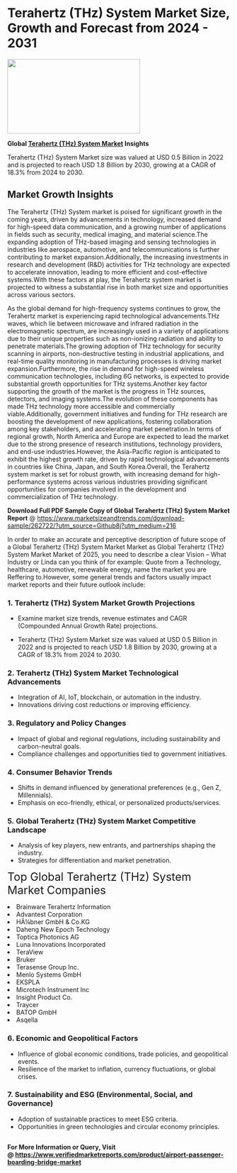 <H1>Terahertz (THz) System Market Size, Growth and Forecast from 2024 - 2031</H1><img class="aligncenter size-medium wp-image-584254" src="https://thirdeyenews.in/wp-content/uploads/2024/09/Global-Market-Research-300x168.jpeg" alt="" width="300" height="168" /><p><strong>Global&nbsp;<a href="https://www.marketsizeandtrends.com/download-sample/262722/?utm_source=Github8j?utm_medium=216">Terahertz (THz) System Market</a> Insights</strong></p><p>Terahertz (THz) System Market size was valued at USD 0.5 Billion in 2022 and is projected to reach USD 1.8 Billion by 2030, growing at a CAGR of 18.3% from 2024 to 2030.</p><p><h2>Market Growth Insights</h2> <p>The Terahertz (THz) System market is poised for significant growth in the coming years, driven by advancements in technology, increased demand for high-speed data communication, and a growing number of applications in fields such as security, medical imaging, and material science.The expanding adoption of THz-based imaging and sensing technologies in industries like aerospace, automotive, and telecommunications is further contributing to market expansion.Additionally, the increasing investments in research and development (R&D) activities for THz technology are expected to accelerate innovation, leading to more efficient and cost-effective systems.With these factors at play, the Terahertz system market is projected to witness a substantial rise in both market size and opportunities across various sectors.</p> <p>As the global demand for high-frequency systems continues to grow, the Terahertz market is experiencing rapid technological advancements.THz waves, which lie between microwave and infrared radiation in the electromagnetic spectrum, are increasingly used in a variety of applications due to their unique properties such as non-ionizing radiation and ability to penetrate materials.The growing adoption of THz technology for security scanning in airports, non-destructive testing in industrial applications, and real-time quality monitoring in manufacturing processes is driving market expansion.Furthermore, the rise in demand for high-speed wireless communication technologies, including 6G networks, is expected to provide substantial growth opportunities for THz systems.Another key factor supporting the growth of the market is the progress in THz sources, detectors, and imaging systems.The evolution of these components has made THz technology more accessible and commercially viable.Additionally, government initiatives and funding for THz research are boosting the development of new applications, fostering collaboration among key stakeholders, and accelerating market penetration.In terms of regional growth, North America and Europe are expected to lead the market due to the strong presence of research institutions, technology providers, and end-use industries.However, the Asia-Pacific region is anticipated to exhibit the highest growth rate, driven by rapid technological advancements in countries like China, Japan, and South Korea.Overall, the Terahertz system market is set for robust growth, with increasing demand for high-performance systems across various industries providing significant opportunities for companies involved in the development and commercialization of THz technology.</p> <p><span class=""><strong>Download Full PDF Sample Copy of Global Terahertz (THz) System Market Report</strong> @ <a href="https://www.marketsizeandtrends.com/download-sample/262722/?utm_source=Github8j?utm_medium=216" target="_blank">https://www.marketsizeandtrends.com/download-sample/262722/?utm_source=Github8j?utm_medium=216</a></span></p><p>In order to make an accurate and perceptive description of future scope of a Global&nbsp;Terahertz (THz) System Market Market as Global&nbsp;Terahertz (THz) System Market Market of 2025, you need to describe a clear Vision &ndash; What Industry or Linda can you think of for example: Quote from a Technology, healthcare, automotive, renewable energy, name the market you are Reffering to.However, some general trends and factors usually impact market reports and their future outlook include:</p><h3>1.&nbsp;<strong>Terahertz (THz) System Market Growth Projections</strong></h3><ul><li>Examine market size trends, revenue estimates and CAGR (Compounded Annual Growth Rate) projections.</li><li><p>Terahertz (THz) System Market size was valued at USD 0.5 Billion in 2022 and is projected to reach USD 1.8 Billion by 2030, growing at a CAGR of 18.3% from 2024 to 2030.</p></li></ul><h3>2.&nbsp;<strong>Terahertz (THz) System Market Technological Advancements</strong></h3><ul><li>Integration of AI, IoT, blockchain, or automation in the industry.</li><li>Innovations driving cost reductions or improving efficiency.</li></ul><h3>3.&nbsp;<strong>Regulatory and Policy Changes</strong></h3><ul><li>Impact of global and regional regulations, including sustainability and carbon-neutral goals.</li><li>Compliance challenges and opportunities tied to government initiatives.</li></ul><h3>4.&nbsp;<strong>Consumer Behavior Trends</strong></h3><ul><li>Shifts in demand influenced by generational preferences (e.g., Gen Z, Millennials).</li><li>Emphasis on eco-friendly, ethical, or personalized products/services.</li></ul><h3>5.&nbsp;<strong>Global Terahertz (THz) System Market Competitive Landscape</strong></h3><ul><li>Analysis of key players, new entrants, and partnerships shaping the industry.</li><li>Strategies for differentiation and market penetration.</li></ul><p data-pm-slice="1 1 []"><span style="color: inherit; font-family: inherit; font-size: 25px;">Top Global Terahertz (THz) System Market Companies</span></p><div class="" data-test-id=""><p><li>Brainware Terahertz Information</li><li> Advantest Corporation</li><li> HÃ¼bner GmbH & Co.KG</li><li> Daheng New Epoch Technology</li><li> Toptica Photonics AG</li><li> Luna Innovations Incorporated</li><li> TeraView</li><li> Bruker</li><li> Terasense Group Inc.</li><li> Menlo Systems GmbH</li><li> EKSPLA</li><li> Microtech Instrument Inc</li><li> Insight Product Co.</li><li> Traycer</li><li> BATOP GmbH</li><li> Asqella</li></p></div><h3>6.&nbsp;<strong>Economic and Geopolitical Factors</strong></h3><ul><li>Influence of global economic conditions, trade policies, and geopolitical events.</li><li>Resilience of the market to inflation, currency fluctuations, or global crises.</li></ul><h3>7.&nbsp;<strong>Sustainability and ESG (Environmental, Social, and Governance)</strong></h3><ul><li>Adoption of sustainable practices to meet ESG criteria.</li><li>Opportunities in green technologies and circular economy principles.</li></ul><h2><strong style="font-size: 14px;">For More Information or Query, Visit @&nbsp;</strong><a style="background-color: #ffffff; font-size: 14px;" href="https://www.marketsizeandtrends.com/report/terahertz-thz-system-market/" target="_blank">https://www.verifiedmarketreports.com/product/airport-passenger-boarding-bridge-market</a></h2>